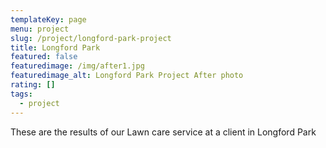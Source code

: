 ```yaml
---
templateKey: page
menu: project
slug: /project/longford-park-project
title: Longford Park
featured: false
featuredimage: /img/after1.jpg
featuredimage_alt: Longford Park Project After photo
rating: []
tags:
  - project
---
```


These are the results of our Lawn care service at a client in Longford Park
